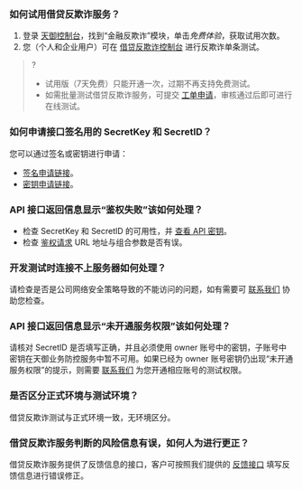 
### 如何试用借贷反欺诈服务？
1. 登录 [天御控制台](https://console.cloud.tencent.com/tianyu/overview)，找到“金融反欺诈”模块，单击*免费体验*，获取试用次数。
2. 您（个人和企业用户）可在 [借贷反欺诈控制台](https://console.cloud.tencent.com/tianyu/service/antifraud/test) 进行反欺诈单条测试。
>?
>- 试用版（7天免费）只能开通一次，过期不再支持免费测试。
>- 如需批量测试借贷反欺诈服务，可提交 [工单申请](https://console.cloud.tencent.com/workorder/category/create?level1_id=141&level2_id=151&level1_name=%E5%AE%89%E5%85%A8%E6%9C%8D%E5%8A%A1&level2_name=%E5%A4%A9%E5%BE%A1%E4%B8%9A%E5%8A%A1%E5%AE%89%E5%85%A8%E9%98%B2%E6%8A%A4%20BSP)，审核通过后即可进行在线测试。

### 如何申请接口签名用的 SecretKey 和 SecretID？
您可以通过签名或密钥进行申请：
- [签名申请链接](https://cloud.tencent.com/document/product/215/1693)。
- [密钥申请链接](https://console.cloud.tencent.com/cam/capi)。

### API 接口返回信息显示“鉴权失败”该如何处理？
- 检查  SecretKey 和 SecretID 的可用性，并 [查看 API 密钥](https://console.cloud.tencent.com/capi)。
- 检查 [鉴权请求](https://cloud.tencent.com/document/product/295/7287) URL 地址与组合参数是否有误。

### 开发测试时连接不上服务器如何处理？
请检查是否是公司网络安全策略导致的不能访问的问题，如有需要可 [联系我们](https://cloud.tencent.com/about/connect) 协助您检查。
### API 接口返回信息显示“未开通服务权限”该如何处理？
请核对 SecretID 是否填写正确，并且必须使用 owner 账号中的密钥，子账号中密钥在天御业务防控服务中暂不可用。如果已经为 owner 账号密钥仍出现“未开通服务权限”的提示，则需要 [联系我们](https://cloud.tencent.com/about/connect) 为您开通相应账号的测试权限。
### 是否区分正式环境与测试环境？
借贷反欺诈测试与正式环境一致，无环境区分。
### 借贷反欺诈服务判断的风险信息有误，如何人为进行更正？
借贷反欺诈服务提供了反馈信息的接口，客户可按照我们提供的 [反馈接口](https://cloud.tencent.com/document/product/295/40033
) 填写反馈信息进行错误修正。
